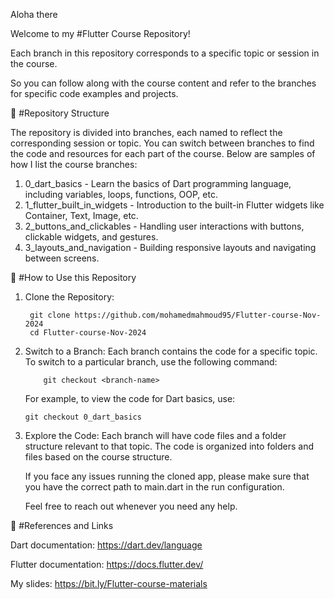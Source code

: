 
Aloha there 

Welcome to my #Flutter Course Repository!

Each branch in this repository corresponds to a specific topic or session in the course. 

So you can follow along with the course content and refer to the branches for specific code examples and projects.


📂 #Repository Structure

The repository is divided into branches, each named to reflect the corresponding session or topic. 
You can switch between branches to find the code and resources for each part of the course. Below are samples of how I list the course branches:

1.	0_dart_basics - Learn the basics of Dart programming language, including variables, loops, functions, OOP, etc.
2.	1_flutter_built_in_widgets - Introduction to the built-in Flutter widgets like Container, Text, Image, etc.
3.	2_buttons_and_clickables - Handling user interactions with buttons, clickable widgets, and gestures.
4.	3_layouts_and_navigation - Building responsive layouts and navigating between screens.


🚀 #How to Use this Repository

1.	Clone the Repository:
  
     	 git clone https://github.com/mohamedmahmoud95/Flutter-course-Nov-2024
     	 cd Flutter-course-Nov-2024

2.	Switch to a Branch:
     Each branch contains the code for a specific topic. To switch to a particular branch, use the following command:
  
    		git checkout <branch-name>

	For example, to view the code for Dart basics, use:

		git checkout 0_dart_basics

4.	Explore the Code:
    Each branch will have code files and a folder structure relevant to that topic. The code is organized into folders and files based on the course structure.
    
    If you face any issues running the cloned app, please make sure that you have the correct path to main.dart in the run configuration.
    
    Feel free to reach out whenever you need any help.

🔗 #References and Links


Dart documentation: https://dart.dev/language

Flutter documentation: https://docs.flutter.dev/

My slides: https://bit.ly/Flutter-course-materials
